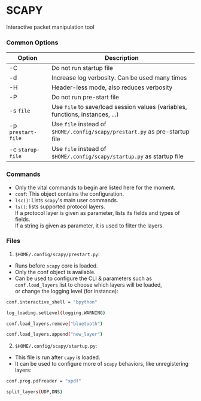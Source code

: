 # SCAPY

Interactive packet manipulation tool

### Common Options

| Option | Description |
| --- | --- |
| -C | Do not run startup file |
| -d | Increase log verbosity. Can be used many times |
| -H | Header-less mode, also reduces verbosity |
| -P | Do not run pre-start file |
| -s `file` | Use `file` to save/load session values (variables, functions, instances, ...) |
| -p `prestart-file` | Use `file` instead of `$HOME/.config/scapy/prestart.py` as pre-startup file |
| -c `starup-file` |Use `file` instead of `$HOME/.config/scapy/startup.py` as startup file |

### Commands

* Only the vital commands to begin are listed here for the moment.
* `conf`: This object contains the configuration.
* `lsc()`: Lists `scapy`'s main user commands.
* `ls()`: lists supported protocol layers.\
If a protocol layer is given as parameter, lists its fields and types of fields.\
If a string is given as parameter, it is used to filter the layers.

### Files

1. `$HOME/.config/scapy/prestart.py`:
* Runs before `scapy` core is loaded.
* Only the conf object is available.
* Can be used to configure the CLI & parameters such as `conf.load_layers` list to choose which layers will be loaded,\
or change the logging level (for instance):

```bash
conf.interactive_shell = "bpython"
```

```bash
log_loading.setLevel(logging.WARNING)
```

```bash
conf.load_layers.remove("bluetooth")
```

```bash
conf.load_layers.append("new_layer")
```

2. `$HOME/.config/scapy/startup.py`:
* This file is run after `capy` is loaded.
* It can be used to configure more of `scapy` behaviors, like unregistering layers:

```bash
conf.prog.pdfreader = "xpdf" 

split_layers(UDP,DNS)
```


